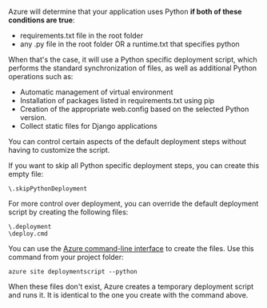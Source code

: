 Azure will determine that your application uses Python **if both of these conditions are true**:

- requirements.txt file in the root folder
- any .py file in the root folder OR a runtime.txt that specifies python

When that's the case, it will use a Python specific deployment script, which performs the standard synchronization of files, as well as additional Python operations such as:

- Automatic management of virtual environment
- Installation of packages listed in requirements.txt using pip
- Creation of the appropriate web.config based on the selected Python version.
- Collect static files for Django applications

You can control certain aspects of the default deployment steps without having to customize the script.

If you want to skip all Python specific deployment steps, you can create this empty file:

    \.skipPythonDeployment

For more control over deployment, you can override the default deployment script by creating the following files:

    \.deployment
    \deploy.cmd

You can use the [Azure command-line interface][] to create the files.  Use this command from your project folder:

    azure site deploymentscript --python

When these files don't exist, Azure creates a temporary deployment script and runs it.  It is identical to the one you create with the command above.

[Azure command-line interface]: http://azure.microsoft.com/downloads/

